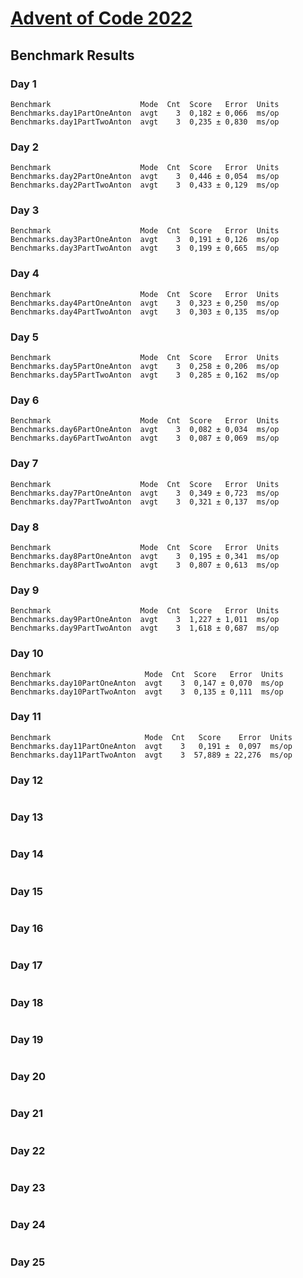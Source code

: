 # [Advent of Code 2022](https://adventofcode.com/2022)

## Benchmark Results
### Day 1
```
Benchmark                    Mode  Cnt  Score   Error  Units
Benchmarks.day1PartOneAnton  avgt    3  0,182 ± 0,066  ms/op
Benchmarks.day1PartTwoAnton  avgt    3  0,235 ± 0,830  ms/op
```
### Day 2
```
Benchmark                    Mode  Cnt  Score   Error  Units
Benchmarks.day2PartOneAnton  avgt    3  0,446 ± 0,054  ms/op
Benchmarks.day2PartTwoAnton  avgt    3  0,433 ± 0,129  ms/op
```
### Day 3
```
Benchmark                    Mode  Cnt  Score   Error  Units
Benchmarks.day3PartOneAnton  avgt    3  0,191 ± 0,126  ms/op
Benchmarks.day3PartTwoAnton  avgt    3  0,199 ± 0,665  ms/op
```
### Day 4
```
Benchmark                    Mode  Cnt  Score   Error  Units
Benchmarks.day4PartOneAnton  avgt    3  0,323 ± 0,250  ms/op
Benchmarks.day4PartTwoAnton  avgt    3  0,303 ± 0,135  ms/op
```
### Day 5
```
Benchmark                    Mode  Cnt  Score   Error  Units
Benchmarks.day5PartOneAnton  avgt    3  0,258 ± 0,206  ms/op
Benchmarks.day5PartTwoAnton  avgt    3  0,285 ± 0,162  ms/op
```
### Day 6
```
Benchmark                    Mode  Cnt  Score   Error  Units
Benchmarks.day6PartOneAnton  avgt    3  0,082 ± 0,034  ms/op
Benchmarks.day6PartTwoAnton  avgt    3  0,087 ± 0,069  ms/op
```
### Day 7
```
Benchmark                    Mode  Cnt  Score   Error  Units
Benchmarks.day7PartOneAnton  avgt    3  0,349 ± 0,723  ms/op
Benchmarks.day7PartTwoAnton  avgt    3  0,321 ± 0,137  ms/op
```
### Day 8
```
Benchmark                    Mode  Cnt  Score   Error  Units
Benchmarks.day8PartOneAnton  avgt    3  0,195 ± 0,341  ms/op
Benchmarks.day8PartTwoAnton  avgt    3  0,807 ± 0,613  ms/op
```
### Day 9
```
Benchmark                    Mode  Cnt  Score   Error  Units
Benchmarks.day9PartOneAnton  avgt    3  1,227 ± 1,011  ms/op
Benchmarks.day9PartTwoAnton  avgt    3  1,618 ± 0,687  ms/op
```
### Day 10
```
Benchmark                     Mode  Cnt  Score   Error  Units
Benchmarks.day10PartOneAnton  avgt    3  0,147 ± 0,070  ms/op
Benchmarks.day10PartTwoAnton  avgt    3  0,135 ± 0,111  ms/op
```
### Day 11
```
Benchmark                     Mode  Cnt   Score    Error  Units
Benchmarks.day11PartOneAnton  avgt    3   0,191 ±  0,097  ms/op
Benchmarks.day11PartTwoAnton  avgt    3  57,889 ± 22,276  ms/op
```
### Day 12
```

```
### Day 13
```

```
### Day 14
```

```
### Day 15
```

```
### Day 16
```

```
### Day 17
```

```
### Day 18
```

```
### Day 19
```

```
### Day 20
```

```
### Day 21
```

```
### Day 22
```

```
### Day 23
```

```
### Day 24
```

```
### Day 25
```

```